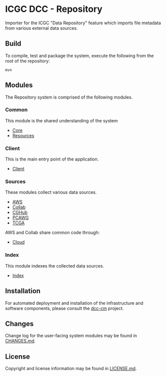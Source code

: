 # ICGC DCC - Repository

Importer for the ICGC "Data Repository" feature which imports file metadata from various external data sources.

## Build

To compile, test and package the system, execute the following from the root of the repository:

```shell
mvn
```

## Modules

The Repository system is comprised of the following modules.

### Common

This module is the shared understanding of the system
- [Core](dcc-repository-core/README.md)
- [Resources](dcc-repository-resources/README.md)

### Client

This is the main entry point of the application.
- [Client](dcc-repository-client/README.md)

### Sources

These modules collect various data sources.
- [AWS](dcc-repository-aws/README.md)
- [Collab](dcc-repository-collab/README.md)
- [CGHub](dcc-repository-cghub/README.md)
- [PCAWG](dcc-repository-pcawg/README.md)
- [TCGA](dcc-repository-tcga/README.md)

AWS and Collab share common code through:
- [Cloud](dcc-repository-cloud/README.md)

### Index

This module indexes the collected data sources.

- [Index](dcc-repository-index/README.md)
	
## Installation

For automated deployment and installation of the infrastructure and software components, please consult the [dcc-cm](https://github.com/icgc-dcc/dcc-cm/blob/develop/ansible/README.md) project.

## Changes

Change log for the user-facing system modules may be found in [CHANGES.md](CHANGES.md).

## License

Copyright and license information may be found in [LICENSE.md](LICENSE.md).
